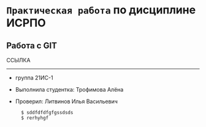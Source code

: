 # ``Практическая работа`` по дисциплине ИСРПО

## Работа с GIT

<p align = "center"><https://www.pngwing.com/ru/free-png-xnpkb></p>

<p><a https://ru.wikipedia.org/wiki/GitHub>ССЫЛКА</a></p>

------

* группа 21ИС-1
* Выполнила студентка: Трофимова Алёна
* Проверил: Литвинов Илья Васильевич

        $ sddfdfdfgfgssdsds
        $ rerhyhgf
    
